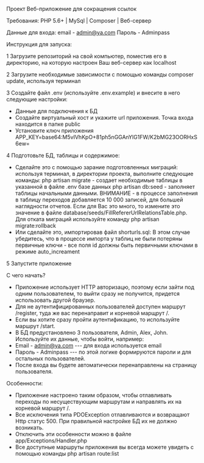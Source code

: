 Проект Веб-приложение для сокращения ссылок

Требования: PHP 5.6+ | MySql | Composer | Веб-сервер

Данные для входа: email - admin@ya.com  Пароль - Adminpass

Инструкция для запуска:

1 Загрузите репозиторий на свой компьютер, поместив его в директорию, на которую настроен Ваш веб-сервер как localhost

2 Загрузите необходимые зависимости с помощью команды composer update, используя терминал

3 Создайте файл .env (используйте .env.example) и внесите в него следующие настройки:
- Данные для подключения к БД 
- Создайте виртуальный хост и укажите url приложения. Точка входа находится в папке public
- Установите ключ приложения APP_KEY=base64:M5vIVhKpO+81ph5nGGAnYlG1FW/K2bMG23OORHxS6ew=

4 Подготовьте БД, таблицы и содержимое:
- Сделайте это с помощью зарание подготовленных миграций: используя терминал, в директории проекта, выполните следующие команды: 
  php artisan migrate - создает необходимые таблицы в указанной в файле .env базе данных
  php artisan db:seed - заполняет таблицы начальными данными. ВНИМАНИЕ - в процессе заполнения в таблицу переходов добавляется 
    10 000 записей, для большей наглядности отчетов. Если для Вас это много, то измените это значение в файле
    database/seeds/FillRefererUrlRelationsTable.php. Для отката миграций используйте команду php artisan migrate:rollback
- Или сделайте это, импортировав файл shorturls.sql:
  В этом случае убедитесь, что в процессе импорта у таблиц не были потеряны первичные ключи - все поля id должны быть первичными ключами в
  режиме auto_increament

5 Запустите приложение

С чего начать?
* Приложение использует HTTP авторизацю, поэтому если зайти под одним пользователем, то выйти сразу не получится, придется использовать     другой браузер.
* Для не аутентифицированных пользователей доступен маршрут /register, туда же вас перенаправит и корневой марщрут /.
* Если вы хотите сразу пройти аутентификацию, то используйте маршрут /start.
* В БД предустановлено 3 пользователя, Admin, Alex, John. Используйте их данные, чтобы войти, например:
* Email - admin@ya.com  --- для входа используется email
* Пароль - Adminpass    --- по этой логике формируются пароли и для остальных пользователей.
* После входа вы будете автоматически перенаправлены на страницу пользователя.

Особенности:
- Приложение настроено таким образом, чтобы отлавливать переходы по несуществующим маршрутам и направлять их на корневой маршрут /.
- Все исключения типа PDOException отлавливаются и возвращают Http статус 500. При правильной настройке БД их не должно возникать.
- Отключить эти особенности можно в файле app/Exceptions/Handler.php
- Все доступные маршруты приложения вы всегда можете увидеть с помощью команды php artisan route:list 
